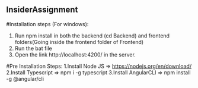 ## InsiderAssignment

#Installation steps (For windows):
1. Run npm install in both the backend (cd Backend) and frontend folders(Going inside the frontend folder of Frontend)
2. Run the bat file
3. Open the link http://localhost:4200/ in the server.

#Pre Installation Steps:
1.Install Node JS => https://nodejs.org/en/download/
2.Install Typescript => npm i -g typescript
3.Install AngularCLI => npm install -g @angular/cli
